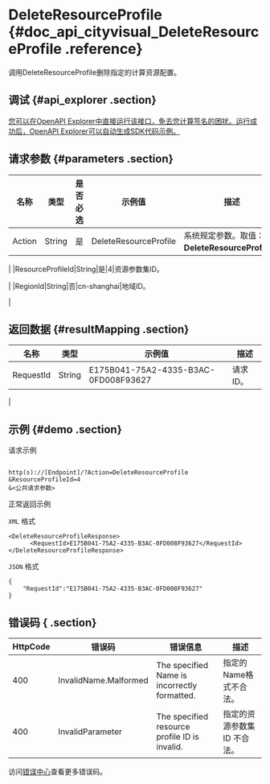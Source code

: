 # DeleteResourceProfile {#doc_api_cityvisual_DeleteResourceProfile .reference}

调用DeleteResourceProfile删除指定的计算资源配置。

## 调试 {#api_explorer .section}

[您可以在OpenAPI Explorer中直接运行该接口，免去您计算签名的困扰。运行成功后，OpenAPI Explorer可以自动生成SDK代码示例。](https://api.aliyun.com/#product=cityvisual&api=DeleteResourceProfile&type=RPC&version=2018-10-30)

## 请求参数 {#parameters .section}

|名称|类型|是否必选|示例值|描述|
|--|--|----|---|--|
|Action|String|是|DeleteResourceProfile|系统规定参数。取值：**DeleteResourceProfile**。

 |
|ResourceProfileId|String|是|4|资源参数集ID。

 |
|RegionId|String|否|cn-shanghai|地域ID。

 |

## 返回数据 {#resultMapping .section}

|名称|类型|示例值|描述|
|--|--|---|--|
|RequestId|String|E175B041-75A2-4335-B3AC-0FD008F93627|请求ID。

 |

## 示例 {#demo .section}

请求示例

``` {#request_demo}

http(s)://[Endpoint]/?Action=DeleteResourceProfile
&ResourceProfileId=4
&<公共请求参数>

```

正常返回示例

`XML` 格式

``` {#xml_return_success_demo}
<DeleteResourceProfileResponse>
      <RequestId>E175B041-75A2-4335-B3AC-0FD008F93627</RequestId>
</DeleteResourceProfileResponse>
```

`JSON` 格式

``` {#json_return_success_demo}
{
	"RequestId":"E175B041-75A2-4335-B3AC-0FD008F93627"
}
```

## 错误码 { .section}

|HttpCode|错误码|错误信息|描述|
|--------|---|----|--|
|400|InvalidName.Malformed|The specified Name is incorrectly formatted.|指定的Name格式不合法。|
|400|InvalidParameter|The specified resource profile ID is invalid.|指定的资源参数集 ID 不合法。|

访问[错误中心](https://error-center.aliyun.com/status/product/cityvisual)查看更多错误码。

